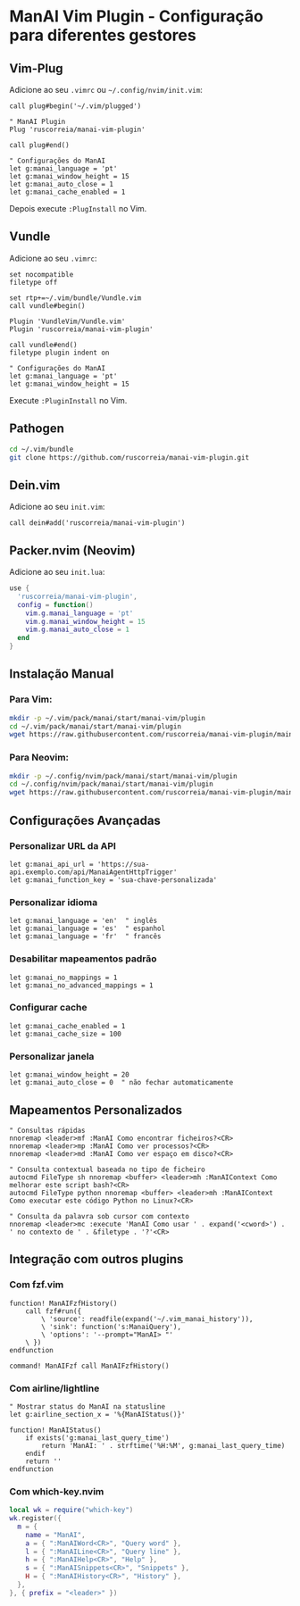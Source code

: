 # ManAI Vim Plugin - Configuração para diferentes gestores

## Vim-Plug

Adicione ao seu `.vimrc` ou `~/.config/nvim/init.vim`:

```vim
call plug#begin('~/.vim/plugged')

" ManAI Plugin
Plug 'ruscorreia/manai-vim-plugin'

call plug#end()

" Configurações do ManAI
let g:manai_language = 'pt'
let g:manai_window_height = 15
let g:manai_auto_close = 1
let g:manai_cache_enabled = 1

```

Depois execute `:PlugInstall` no Vim.

## Vundle

Adicione ao seu `.vimrc`:

```vim
set nocompatible
filetype off

set rtp+=~/.vim/bundle/Vundle.vim
call vundle#begin()

Plugin 'VundleVim/Vundle.vim'
Plugin 'ruscorreia/manai-vim-plugin'

call vundle#end()
filetype plugin indent on

" Configurações do ManAI
let g:manai_language = 'pt'
let g:manai_window_height = 15
```

Execute `:PluginInstall` no Vim.

## Pathogen

```bash
cd ~/.vim/bundle
git clone https://github.com/ruscorreia/manai-vim-plugin.git
```

## Dein.vim

Adicione ao seu `init.vim`:

```vim
call dein#add('ruscorreia/manai-vim-plugin')
```

## Packer.nvim (Neovim)

Adicione ao seu `init.lua`:

```lua
use {
  'ruscorreia/manai-vim-plugin',
  config = function()
    vim.g.manai_language = 'pt'
    vim.g.manai_window_height = 15
    vim.g.manai_auto_close = 1
  end
}
```

## Instalação Manual

### Para Vim:
```bash
mkdir -p ~/.vim/pack/manai/start/manai-vim/plugin
cd ~/.vim/pack/manai/start/manai-vim/plugin
wget https://raw.githubusercontent.com/ruscorreia/manai-vim-plugin/main/plugin/manai.vim
```

### Para Neovim:
```bash
mkdir -p ~/.config/nvim/pack/manai/start/manai-vim/plugin
cd ~/.config/nvim/pack/manai/start/manai-vim/plugin
wget https://raw.githubusercontent.com/ruscorreia/manai-vim-plugin/main/plugin/manai.vim
```

## Configurações Avançadas

### Personalizar URL da API
```vim
let g:manai_api_url = 'https://sua-api.exemplo.com/api/ManaiAgentHttpTrigger'
let g:manai_function_key = 'sua-chave-personalizada'
```

### Personalizar idioma
```vim
let g:manai_language = 'en'  " inglês
let g:manai_language = 'es'  " espanhol
let g:manai_language = 'fr'  " francês
```

### Desabilitar mapeamentos padrão
```vim
let g:manai_no_mappings = 1
let g:manai_no_advanced_mappings = 1
```

### Configurar cache
```vim
let g:manai_cache_enabled = 1
let g:manai_cache_size = 100
```

### Personalizar janela
```vim
let g:manai_window_height = 20
let g:manai_auto_close = 0  " não fechar automaticamente
```

## Mapeamentos Personalizados

```vim
" Consultas rápidas
nnoremap <leader>mf :ManAI Como encontrar ficheiros?<CR>
nnoremap <leader>mp :ManAI Como ver processos?<CR>
nnoremap <leader>md :ManAI Como ver espaço em disco?<CR>

" Consulta contextual baseada no tipo de ficheiro
autocmd FileType sh nnoremap <buffer> <leader>mh :ManAIContext Como melhorar este script bash?<CR>
autocmd FileType python nnoremap <buffer> <leader>mh :ManAIContext Como executar este código Python no Linux?<CR>

" Consulta da palavra sob cursor com contexto
nnoremap <leader>mc :execute 'ManAI Como usar ' . expand('<cword>') . ' no contexto de ' . &filetype . '?'<CR>
```

## Integração com outros plugins

### Com fzf.vim
```vim
function! ManAIFzfHistory()
    call fzf#run({
        \ 'source': readfile(expand('~/.vim_manai_history')),
        \ 'sink': function('s:ManaiQuery'),
        \ 'options': '--prompt="ManAI> "'
    \ })
endfunction

command! ManAIFzf call ManAIFzfHistory()
```

### Com airline/lightline
```vim
" Mostrar status do ManAI na statusline
let g:airline_section_x = '%{ManAIStatus()}'

function! ManAIStatus()
    if exists('g:manai_last_query_time')
        return 'ManAI: ' . strftime('%H:%M', g:manai_last_query_time)
    endif
    return ''
endfunction
```

### Com which-key.nvim
```lua
local wk = require("which-key")
wk.register({
  m = {
    name = "ManAI",
    a = { ":ManAIWord<CR>", "Query word" },
    l = { ":ManAILine<CR>", "Query line" },
    h = { ":ManAIHelp<CR>", "Help" },
    s = { ":ManAISnippets<CR>", "Snippets" },
    H = { ":ManAIHistory<CR>", "History" },
  },
}, { prefix = "<leader>" })
```

